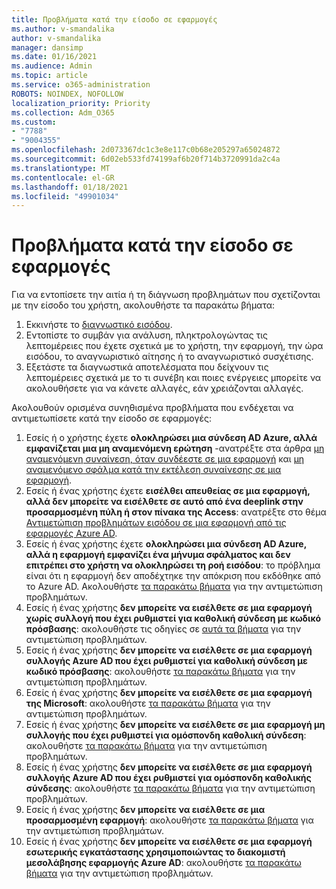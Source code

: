 ```yaml
---
title: Προβλήματα κατά την είσοδο σε εφαρμογές
ms.author: v-smandalika
author: v-smandalika
manager: dansimp
ms.date: 01/16/2021
ms.audience: Admin
ms.topic: article
ms.service: o365-administration
ROBOTS: NOINDEX, NOFOLLOW
localization_priority: Priority
ms.collection: Adm_O365
ms.custom:
- "7788"
- "9004355"
ms.openlocfilehash: 2d073367dc1c3e8e117c0b68e205297a65024872
ms.sourcegitcommit: 6d02eb533fd74199af6b20f714b3720991da2c4a
ms.translationtype: MT
ms.contentlocale: el-GR
ms.lasthandoff: 01/18/2021
ms.locfileid: "49901034"
---
```

# <a name="issues-signing-in-to-applications"></a>Προβλήματα κατά την είσοδο σε εφαρμογές

Για να εντοπίσετε την αιτία ή τη διάγνωση προβλημάτων που σχετίζονται με την είσοδο του χρήστη, ακολουθήστε τα παρακάτω βήματα:

1. Εκκινήστε το [διαγνωστικό εισόδου](https://ms.portal.azure.com/#blade/Microsoft_AAD_IAM/ActiveDirectoryMenuBlade/diagnose/symptomId/ms_aad_dxp_signin_caDiagnoseAndSolveSummarySymptom).
2. Εντοπίστε το συμβάν για ανάλυση, πληκτρολογώντας τις λεπτομέρειες που έχετε σχετικά με το χρήστη, την εφαρμογή, την ώρα εισόδου, το αναγνωριστικό αίτησης ή το αναγνωριστικό συσχέτισης.
3. Εξετάστε τα διαγνωστικά αποτελέσματα που δείχνουν τις λεπτομέρειες σχετικά με το τι συνέβη και ποιες ενέργειες μπορείτε να ακολουθήσετε για να κάνετε αλλαγές, εάν χρειάζονται αλλαγές.

Ακολουθούν ορισμένα συνηθισμένα προβλήματα που ενδέχεται να αντιμετωπίσετε κατά την είσοδο σε εφαρμογές:

1. Εσείς ή ο χρήστης έχετε **ολοκληρώσει μια σύνδεση AD Azure, αλλά εμφανίζεται μια μη αναμενόμενη ερώτηση** -ανατρέξτε στα άρθρα [μη αναμενόμενη συναίνεση, όταν συνδέεστε σε μια εφαρμογή](https://docs.microsoft.com/azure/active-directory/manage-apps/application-sign-in-unexpected-user-consent-prompt) και [μη αναμενόμενο σφάλμα κατά την εκτέλεση συναίνεσης σε μια εφαρμογή](https://docs.microsoft.com/azure/active-directory/manage-apps/application-sign-in-unexpected-user-consent-error).
2. Εσείς ή ένας χρήστης έχετε **εισέλθει απευθείας σε μια εφαρμογή, αλλά δεν μπορείτε να εισέλθετε σε αυτό από ένα deeplink στην προσαρμοσμένη πύλη ή στον πίνακα της Access**: ανατρέξτε στο θέμα [Αντιμετώπιση προβλημάτων εισόδου σε μια εφαρμογή από τις εφαρμογές Azure AD](https://docs.microsoft.com/azure/active-directory/manage-apps/application-sign-in-other-problem-access-panel).
3. Εσείς ή ένας χρήστης έχετε **ολοκληρώσει μια σύνδεση AD Azure, αλλά η εφαρμογή εμφανίζει ένα μήνυμα σφάλματος και δεν επιτρέπει στο χρήστη να ολοκληρώσει τη ροή εισόδου**: το πρόβλημα είναι ότι η εφαρμογή δεν αποδέχτηκε την απόκριση που εκδόθηκε από το Azure AD. Ακολουθήστε [τα παρακάτω βήματα](https://docs.microsoft.com/azure/active-directory/application-sign-in-problem-application-error) για την αντιμετώπιση προβλημάτων.
4. Εσείς ή ένας χρήστης **δεν μπορείτε να εισέλθετε σε μια εφαρμογή χωρίς συλλογή που έχει ρυθμιστεί για καθολική σύνδεση με κωδικό πρόσβασης**: ακολουθήστε τις οδηγίες σε [αυτά τα βήματα](https://docs.microsoft.com/azure/active-directory/manage-apps/troubleshoot-password-based-sso) για την αντιμετώπιση προβλημάτων.
5. Εσείς ή ένας χρήστης **δεν μπορείτε να εισέλθετε σε μια εφαρμογή συλλογής Azure AD που έχει ρυθμιστεί για καθολική σύνδεση με κωδικό πρόσβασης**: ακολουθήστε [τα παρακάτω βήματα](https://docs.microsoft.com/azure/active-directory/manage-apps/troubleshoot-password-based-sso) για την αντιμετώπιση προβλημάτων.
6. Εσείς ή ένας χρήστης **δεν μπορείτε να εισέλθετε σε μια εφαρμογή της Microsoft**: ακολουθήστε [τα παρακάτω βήματα](https://docs.microsoft.com/azure/active-directory/manage-apps/application-sign-in-problem-first-party-microsoft) για την αντιμετώπιση προβλημάτων.
7. Εσείς ή ένας χρήστης **δεν μπορείτε να εισέλθετε σε μια εφαρμογή μη συλλογής που έχει ρυθμιστεί για ομόσπονδη καθολική σύνδεση**: ακολουθήστε [τα παρακάτω βήματα](https://docs.microsoft.com/azure/active-directory/application-sign-in-problem-federated-sso-non-gallery) για την αντιμετώπιση προβλημάτων.
8. Εσείς ή ένας χρήστης **δεν μπορείτε να εισέλθετε σε μια εφαρμογή συλλογής Azure AD που έχει ρυθμιστεί για ομόσπονδη καθολικής σύνδεσης**: ακολουθήστε [τα παρακάτω βήματα](https://docs.microsoft.com/azure/active-directory/manage-apps/application-sign-in-problem-federated-sso-gallery) για την αντιμετώπιση προβλημάτων.
9. Εσείς ή ένας χρήστης **δεν μπορείτε να εισέλθετε σε μια προσαρμοσμένη εφαρμογή**: ακολουθήστε [τα παρακάτω βήματα](https://docs.microsoft.com/azure/active-directory/manage-apps/application-sign-in-problem-federated-sso-gallery) για την αντιμετώπιση προβλημάτων.
10. Εσείς ή ένας χρήστης **δεν μπορείτε να εισέλθετε σε μια εφαρμογή εσωτερικής εγκατάστασης χρησιμοποιώντας το διακομιστή μεσολάβησης εφαρμογής Azure AD**: ακολουθήστε [τα παρακάτω βήματα](https://docs.microsoft.com/azure/active-directory/manage-apps/application-sign-in-problem-on-premises-application-proxy) για την αντιμετώπιση προβλημάτων.

